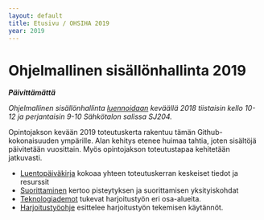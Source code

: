 ```yaml
---
layout: default
title: Etusivu / OHSIHA 2019
year: 2019
---
```


# Ohjelmallinen sisällönhallinta 2019

***Päivittämättä***

*Ohjelmallinen sisällönhallinta [luennoidaan](http://www.tut.fi/opinto-opas/wwwoppaat/opas2017-2018/perus/aineryhmat/Tiedonhallinta/TLO-32400-1.html) keväällä 2018 tiistaisin kello 10-12 ja perjantaisin 9-10 Sähkötalon salissa SJ204.*

Opintojakson kevään 2019 toteutuskerta rakentuu tämän Github-kokonaisuuden ympärille.
Alan kehitys etenee huimaa tahtia, joten sisältöjä päivitetään vuosittain.
Myös opintojakson toteutustapaa kehitetään jatkuvasti.

* [Luentopäiväkirja](luentopaivakirja) kokoaa yhteen toteutuskerran keskeiset tiedot ja resurssit
* [Suorittaminen](suorittaminen) kertoo pisteytyksen ja suorittamisen yksityiskohdat
* [Teknologiademot](teknologiademo) tukevat harjoitustyön eri osa-alueita.
* [Harjoitustyöohje](harjoitustyo) esittelee harjoitustyön tekemisen käytännöt.
